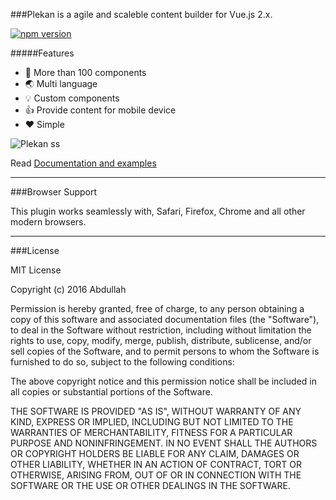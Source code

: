 


###Plekan is a agile and scaleble content builder for Vue.js 2.x.

[![npm version](https://badge.fury.io/js/plekan.svg)](https://badge.fury.io/js/plekan)

#####Features

* 💯  More than 100 components
* 🌏  Multi language
* 💡  Custom components
* 👍  Provide content for mobile device
* ❤   Simple

![Plekan ss](https://cdn.rawgit.com/abdullah/plekan/master/docfile/plekanswf.gif)


Read [Documentation and examples](https://github.com/abdullah/plekan/wiki)

---

###Browser Support

This plugin works seamlessly with, Safari, Firefox, Chrome and all other modern browsers.



---

###License

MIT License

Copyright (c) 2016 Abdullah

Permission is hereby granted, free of charge, to any person obtaining a copy
of this software and associated documentation files (the "Software"), to deal
in the Software without restriction, including without limitation the rights
to use, copy, modify, merge, publish, distribute, sublicense, and/or sell
copies of the Software, and to permit persons to whom the Software is
furnished to do so, subject to the following conditions:

The above copyright notice and this permission notice shall be included in all
copies or substantial portions of the Software.

THE SOFTWARE IS PROVIDED "AS IS", WITHOUT WARRANTY OF ANY KIND, EXPRESS OR
IMPLIED, INCLUDING BUT NOT LIMITED TO THE WARRANTIES OF MERCHANTABILITY,
FITNESS FOR A PARTICULAR PURPOSE AND NONINFRINGEMENT. IN NO EVENT SHALL THE
AUTHORS OR COPYRIGHT HOLDERS BE LIABLE FOR ANY CLAIM, DAMAGES OR OTHER
LIABILITY, WHETHER IN AN ACTION OF CONTRACT, TORT OR OTHERWISE, ARISING FROM,
OUT OF OR IN CONNECTION WITH THE SOFTWARE OR THE USE OR OTHER DEALINGS IN THE
SOFTWARE.




